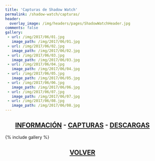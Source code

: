 ```yaml
---
title: 'Capturas de Shadow Watch'
permalink: /shadow-watch/capturas/
header:
  overlay_image: /img/headers/pages/ShadowWatchHeader.jpg
comments: false
gallery:
 - url: /img/2017/06/01.jpg
   image_path: /img/2017/06/01.jpg
 - url: /img/2017/06/02.jpg
   image_path: /img/2017/06/02.jpg
 - url: /img/2017/06/03.jpg
   image_path: /img/2017/06/03.jpg
 - url: /img/2017/06/04.jpg
   image_path: /img/2017/06/04.jpg
 - url: /img/2017/06/05.jpg
   image_path: /img/2017/06/05.jpg
 - url: /img/2017/06/06.jpg
   image_path: /img/2017/06/06.jpg
 - url: /img/2017/06/07.jpg
   image_path: /img/2017/06/07.jpg
 - url: /img/2017/06/08.jpg
   image_path: /img/2017/06/08.jpg
---
```

<h2 style="text-align: center;"><strong><a href="/shadow-watch/informacion/">INFORMACIÓN</a> - <a href="/shadow-watch/capturas/">CAPTURAS</a> - <a href="/shadow-watch/descargar/">DESCARGAS</a></strong></h2>

{% include gallery %}
<h2 style="text-align: center;"><strong><a href="/shadow-watch/">VOLVER</a></strong></h2>

